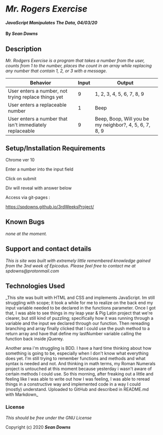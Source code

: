 
  

# _Mr. Rogers Exercise_

  

  

  

#### _JavaScript Manipulates The Data, 04/03/20_

  

  

  

#### By _**Sean Downs**_

  

  

  

## Description

  

  

  

_Mr. Rodgers Exercise is a program that takes a number from the user, counts from 1 to the number, places the count in an array while replacing any number that contain 1, 2, or 3 with a message._

  

| Behavior | Input | Output |
| -------- | ----- | ------ |
|User enters a number, not trying replace things yet| 9 | 1, 2, 3, 4, 5, 6, 7, 8, 9 |
|User enters a replaceable number | 1 | Beep |
|User enters a number that isn't immediately replaceable | 9 | Beep, Boop, Will you be my neighbor?, 4, 5, 6, 7, 8, 9 |

  

  

## Setup/Installation Requirements

  

  

Chrome ver 10

Enter a number into the input field

Click on submit

Div will reveal with answer below

  

  

Access via git-pages :

https://spdowns.github.io/3rdWeeksProject/
  

## Known Bugs

  

  

  

_none at the moment._

  

  

## Support and contact details

  

  

  

_This is site was built with extremely little remembered knowledge gained from the 3nd week of Epicodus. Please feel free to contact me at spdowns@protonmail.com_

  

  

  

## Technologies Used

  

  

  

_This site was built with HTML and CSS and implements JavaScript. Im still struggling with scope; it took a while for me to realize on the back end my input variable needed to be declared in the functions parameter. Once I got that, I was able to see things in my leap year & Pig Latin project that we're clearer, but still kind of puzzling; specifically how it was running through a variable and the input we declared through our function. Then rereading branching and array finally clicked that I could use the push method to a return array and have that define my lastNumber variable calling the function back inside jQuerey.

Another area i'm struggling is BDD. I have a hard time thinking about how something is going to be, especially when I don't know what everything does yet. I'm still trying to remember functions and methods and what syntax is needed and not. And thinking in math terms, my Roman Numerals project is untouched at this moment because yesterday i wasn't aware of certain methods I could use. So this morning, after freaking out a little and feeling like I was able to write out how I was feeling, I was able to reread things in a constructive way and implemented code in a way I could (mostly) understand. Uploaded to GitHub and described in README.md with Markdown_

  

  

  

### License

  

  

  

*This should be free under the GNU License*

  

  

  

Copyright (c) 2020 **_Sean Downs_**

  

  

```